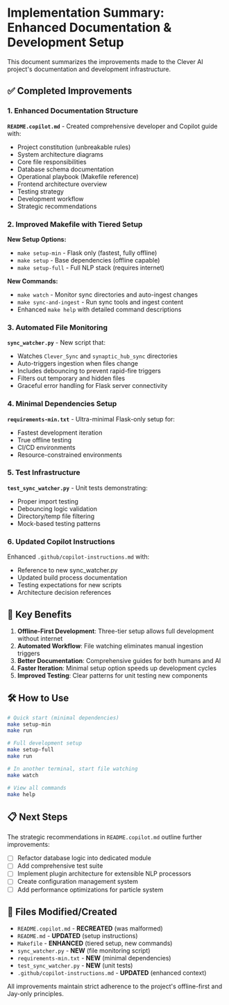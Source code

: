 # Implementation Summary: Enhanced Documentation & Development Setup

This document summarizes the improvements made to the Clever AI project's documentation and development infrastructure.

## ✅ Completed Improvements

### 1. Enhanced Documentation Structure

**`README.copilot.md`** - Created comprehensive developer and Copilot guide with:
- Project constitution (unbreakable rules)
- System architecture diagrams
- Core file responsibilities
- Database schema documentation
- Operational playbook (Makefile reference)
- Frontend architecture overview
- Testing strategy
- Development workflow
- Strategic recommendations

### 2. Improved Makefile with Tiered Setup

**New Setup Options:**
- `make setup-min` - Flask only (fastest, fully offline)
- `make setup` - Base dependencies (offline capable)
- `make setup-full` - Full NLP stack (requires internet)

**New Commands:**
- `make watch` - Monitor sync directories and auto-ingest changes
- `make sync-and-ingest` - Run sync tools and ingest content
- Enhanced `make help` with detailed command descriptions

### 3. Automated File Monitoring

**`sync_watcher.py`** - New script that:
- Watches `Clever_Sync` and `synaptic_hub_sync` directories
- Auto-triggers ingestion when files change
- Includes debouncing to prevent rapid-fire triggers
- Filters out temporary and hidden files
- Graceful error handling for Flask server connectivity

### 4. Minimal Dependencies Setup

**`requirements-min.txt`** - Ultra-minimal Flask-only setup for:
- Fastest development iteration
- True offline testing
- CI/CD environments
- Resource-constrained environments

### 5. Test Infrastructure

**`test_sync_watcher.py`** - Unit tests demonstrating:
- Proper import testing
- Debouncing logic validation
- Directory/temp file filtering
- Mock-based testing patterns

### 6. Updated Copilot Instructions

Enhanced `.github/copilot-instructions.md` with:
- Reference to new sync_watcher.py
- Updated build process documentation
- Testing expectations for new scripts
- Architecture decision references

## 🎯 Key Benefits

1. **Offline-First Development**: Three-tier setup allows full development without internet
2. **Automated Workflow**: File watching eliminates manual ingestion triggers
3. **Better Documentation**: Comprehensive guides for both humans and AI
4. **Faster Iteration**: Minimal setup option speeds up development cycles
5. **Improved Testing**: Clear patterns for unit testing new components

## 🛠 How to Use

```bash
# Quick start (minimal dependencies)
make setup-min
make run

# Full development setup
make setup-full
make run

# In another terminal, start file watching
make watch

# View all commands
make help
```

## 📋 Next Steps

The strategic recommendations in `README.copilot.md` outline further improvements:

- [ ] Refactor database logic into dedicated module
- [ ] Add comprehensive test suite
- [ ] Implement plugin architecture for extensible NLP processors
- [ ] Create configuration management system
- [ ] Add performance optimizations for particle system

## 🔗 Files Modified/Created

- `README.copilot.md` - **RECREATED** (was malformed)
- `README.md` - **UPDATED** (setup instructions)
- `Makefile` - **ENHANCED** (tiered setup, new commands)
- `sync_watcher.py` - **NEW** (file monitoring script)
- `requirements-min.txt` - **NEW** (minimal dependencies)
- `test_sync_watcher.py` - **NEW** (unit tests)
- `.github/copilot-instructions.md` - **UPDATED** (enhanced context)

All improvements maintain strict adherence to the project's offline-first and Jay-only principles.
